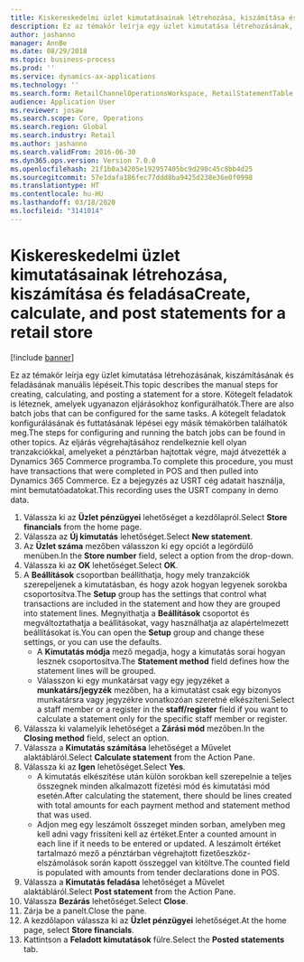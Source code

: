 ```yaml
---
title: Kiskereskedelmi üzlet kimutatásainak létrehozása, kiszámítása és feladása
description: Ez az témakör leírja egy üzlet kimutatása létrehozásának, kiszámításának és feladásának manuális lépéseit.
author: jashanno
manager: AnnBe
ms.date: 08/29/2018
ms.topic: business-process
ms.prod: ''
ms.service: dynamics-ax-applications
ms.technology: ''
ms.search.form: RetailChannelOperationsWorkspace, RetailStatementTable
audience: Application User
ms.reviewer: josaw
ms.search.scope: Core, Operations
ms.search.region: Global
ms.search.industry: Retail
ms.author: jashanno
ms.search.validFrom: 2016-06-30
ms.dyn365.ops.version: Version 7.0.0
ms.openlocfilehash: 21f1b0a34205e192957405bc9d298c45c8bb4d25
ms.sourcegitcommit: 57e1dafa186fec77ddd8ba9425d238e36e0f0998
ms.translationtype: HT
ms.contentlocale: hu-HU
ms.lasthandoff: 03/18/2020
ms.locfileid: "3141014"
---
```

# <a name="create-calculate-and-post-statements-for-a-retail-store"></a><span data-ttu-id="99dd6-103">Kiskereskedelmi üzlet kimutatásainak létrehozása, kiszámítása és feladása</span><span class="sxs-lookup"><span data-stu-id="99dd6-103">Create, calculate, and post statements for a retail store</span></span>

[!include [banner](../includes/banner.md)]

<span data-ttu-id="99dd6-104">Ez az témakör leírja egy üzlet kimutatása létrehozásának, kiszámításának és feladásának manuális lépéseit.</span><span class="sxs-lookup"><span data-stu-id="99dd6-104">This topic describes the manual steps for creating, calculating, and posting a statement for a store.</span></span> <span data-ttu-id="99dd6-105">Kötegelt feladatok is léteznek, amelyek ugyanazon eljárásokhoz konfigurálhatók.</span><span class="sxs-lookup"><span data-stu-id="99dd6-105">There are also batch jobs that can be configured for the same tasks.</span></span> <span data-ttu-id="99dd6-106">A kötegelt feladatok konfigurálásának és futtatásának lépései egy másik témakörben találhatók meg.</span><span class="sxs-lookup"><span data-stu-id="99dd6-106">The steps for configuring and running the batch jobs can be found in other topics.</span></span> <span data-ttu-id="99dd6-107">Az eljárás végrehajtásához rendelkeznie kell olyan tranzakciókkal, amelyeket a pénztárban hajtottak végre, majd átvezették a Dynamics 365 Commerce programba.</span><span class="sxs-lookup"><span data-stu-id="99dd6-107">To complete this procedure, you must have transactions that were completed in POS and then pulled into Dynamics 365 Commerce.</span></span> <span data-ttu-id="99dd6-108">Ez a bejegyzés az USRT cég adatait használja, mint bemutatóadatokat.</span><span class="sxs-lookup"><span data-stu-id="99dd6-108">This recording uses the USRT company in demo data.</span></span>

1. <span data-ttu-id="99dd6-109">Válassza ki az **Üzlet pénzügyei** lehetőséget a kezdőlapról.</span><span class="sxs-lookup"><span data-stu-id="99dd6-109">Select **Store financials** from the home page.</span></span>
2. <span data-ttu-id="99dd6-110">Válassza az **Új kimutatás** lehetőséget.</span><span class="sxs-lookup"><span data-stu-id="99dd6-110">Select **New statement**.</span></span>
3. <span data-ttu-id="99dd6-111">Az **Üzlet száma** mezőben válasszon ki egy opciót a legördülő menüben.</span><span class="sxs-lookup"><span data-stu-id="99dd6-111">In the **Store number** field, select a option from the drop-down.</span></span>
4. <span data-ttu-id="99dd6-112">Válassza ki az **OK** lehetőséget.</span><span class="sxs-lookup"><span data-stu-id="99dd6-112">Select **OK**.</span></span>
5. <span data-ttu-id="99dd6-113">A **Beállítások** csoportban beállíthatja, hogy mely tranzakciók szerepeljenek a kimutatásban, és hogy azok hogyan legyenek sorokba csoportosítva.</span><span class="sxs-lookup"><span data-stu-id="99dd6-113">The **Setup** group has the settings that control what transactions are included in the statement and how they are grouped into statement lines.</span></span> <span data-ttu-id="99dd6-114">Megnyithatja a **Beállítások** csoportot és megváltoztathatja a beállításokat, vagy használhatja az alapértelmezett beállításokat is.</span><span class="sxs-lookup"><span data-stu-id="99dd6-114">You can open the **Setup** group and change these settings, or you can use the defaults.</span></span>  
    - <span data-ttu-id="99dd6-115">A **Kimutatás módja** mező megadja, hogy a kimutatás sorai hogyan lesznek csoportosítva.</span><span class="sxs-lookup"><span data-stu-id="99dd6-115">The **Statement method** field defines how the statement lines will be grouped.</span></span>  
    - <span data-ttu-id="99dd6-116">Válasszon ki egy munkatársat vagy egy jegyzéket a **munkatárs/jegyzék** mezőben, ha a kimutatást csak egy bizonyos munkatársra vagy jegyzékre vonatkozóan szeretné elkészíteni.</span><span class="sxs-lookup"><span data-stu-id="99dd6-116">Select a staff member or a register in the **staff/register** field if you want to calculate a statement only for the specific staff member or register.</span></span>  
6. <span data-ttu-id="99dd6-117">Válassza ki valamelyik lehetőséget a **Zárási mód** mezőben.</span><span class="sxs-lookup"><span data-stu-id="99dd6-117">In the **Closing method** field, select an option.</span></span>
7. <span data-ttu-id="99dd6-118">Válassza a **Kimutatás számítása** lehetőséget a Művelet alaktábláról.</span><span class="sxs-lookup"><span data-stu-id="99dd6-118">Select **Calculate statement** from the Action Pane.</span></span>
8. <span data-ttu-id="99dd6-119">Válassza ki az **Igen** lehetőséget.</span><span class="sxs-lookup"><span data-stu-id="99dd6-119">Select **Yes**.</span></span>
    - <span data-ttu-id="99dd6-120">A kimutatás elkészítése után külön sorokban kell szerepelnie a teljes összegnek minden alkalmazott fizetési mód és kimutatási mód esetén.</span><span class="sxs-lookup"><span data-stu-id="99dd6-120">After calculating the statement, there should be lines created with total amounts for each payment method and statement method that was used.</span></span>  
    - <span data-ttu-id="99dd6-121">Adjon meg egy leszámolt összeget minden sorban, amelyben meg kell adni vagy frissíteni kell az értéket.</span><span class="sxs-lookup"><span data-stu-id="99dd6-121">Enter a counted amount in each line if it needs to be entered or updated.</span></span> <span data-ttu-id="99dd6-122">A leszámolt értéket tartalmazó mező a pénztárban végrehajtott fizetőeszköz-elszámolások során kapott összeggel van kitöltve.</span><span class="sxs-lookup"><span data-stu-id="99dd6-122">The counted field is populated with amounts from tender declarations done in POS.</span></span>  
9. <span data-ttu-id="99dd6-123">Válassza a **Kimutatás feladása** lehetőséget a Művelet alaktábláról.</span><span class="sxs-lookup"><span data-stu-id="99dd6-123">Select **Post statement** from the Action Pane.</span></span>
10. <span data-ttu-id="99dd6-124">Válassza **Bezárás** lehetőséget.</span><span class="sxs-lookup"><span data-stu-id="99dd6-124">Select **Close**.</span></span>
11. <span data-ttu-id="99dd6-125">Zárja be a panelt.</span><span class="sxs-lookup"><span data-stu-id="99dd6-125">Close the pane.</span></span>
12. <span data-ttu-id="99dd6-126">A kezdőlapon válassza ki az **Üzlet pénzügyei** lehetőséget.</span><span class="sxs-lookup"><span data-stu-id="99dd6-126">At the home page, select **Store financials**.</span></span>
13. <span data-ttu-id="99dd6-127">Kattintson a **Feladott kimutatások** fülre.</span><span class="sxs-lookup"><span data-stu-id="99dd6-127">Select the **Posted statements** tab.</span></span>


